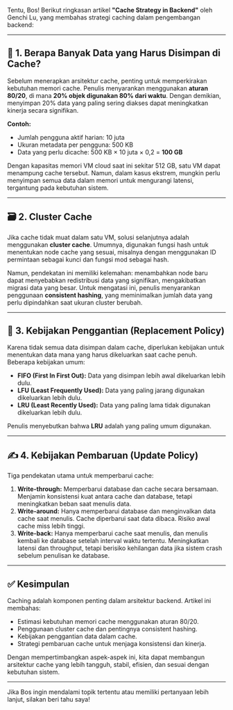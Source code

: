 Tentu, Bos! Berikut ringkasan artikel **"Cache Strategy in Backend"** oleh Genchi Lu, yang membahas strategi caching dalam pengembangan backend:

---

## 🧠 1. **Berapa Banyak Data yang Harus Disimpan di Cache?**

Sebelum menerapkan arsitektur cache, penting untuk memperkirakan kebutuhan memori cache. Penulis menyarankan menggunakan **aturan 80/20**, di mana **20% objek digunakan 80% dari waktu**. Dengan demikian, menyimpan 20% data yang paling sering diakses dapat meningkatkan kinerja secara signifikan.

**Contoh:**

* Jumlah pengguna aktif harian: 10 juta
* Ukuran metadata per pengguna: 500 KB
* Data yang perlu dicache: 500 KB × 10 juta × 0,2 = **100 GB**

Dengan kapasitas memori VM cloud saat ini sekitar 512 GB, satu VM dapat menampung cache tersebut. Namun, dalam kasus ekstrem, mungkin perlu menyimpan semua data dalam memori untuk mengurangi latensi, tergantung pada kebutuhan sistem.

---

## 🗃️ 2. **Cluster Cache**

Jika cache tidak muat dalam satu VM, solusi selanjutnya adalah menggunakan **cluster cache**. Umumnya, digunakan fungsi hash untuk menentukan node cache yang sesuai, misalnya dengan menggunakan ID permintaan sebagai kunci dan fungsi mod sebagai hash.

Namun, pendekatan ini memiliki kelemahan: menambahkan node baru dapat menyebabkan redistribusi data yang signifikan, mengakibatkan migrasi data yang besar. Untuk mengatasi ini, penulis menyarankan penggunaan **consistent hashing**, yang meminimalkan jumlah data yang perlu dipindahkan saat ukuran cluster berubah.

---

## 🔁 3. **Kebijakan Penggantian (Replacement Policy)**

Karena tidak semua data disimpan dalam cache, diperlukan kebijakan untuk menentukan data mana yang harus dikeluarkan saat cache penuh. Beberapa kebijakan umum:

* **FIFO (First In First Out):** Data yang disimpan lebih awal dikeluarkan lebih dulu.
* **LFU (Least Frequently Used):** Data yang paling jarang digunakan dikeluarkan lebih dulu.
* **LRU (Least Recently Used):** Data yang paling lama tidak digunakan dikeluarkan lebih dulu.

Penulis menyebutkan bahwa **LRU** adalah yang paling umum digunakan.

---

## ✍️ 4. **Kebijakan Pembaruan (Update Policy)**

Tiga pendekatan utama untuk memperbarui cache:

1. **Write-through:** Memperbarui database dan cache secara bersamaan. Menjamin konsistensi kuat antara cache dan database, tetapi meningkatkan beban saat menulis data.
2. **Write-around:** Hanya memperbarui database dan menginvalkan data cache saat menulis. Cache diperbarui saat data dibaca. Risiko awal cache miss lebih tinggi.
3. **Write-back:** Hanya memperbarui cache saat menulis, dan menulis kembali ke database setelah interval waktu tertentu. Meningkatkan latensi dan throughput, tetapi berisiko kehilangan data jika sistem crash sebelum penulisan ke database.

---

## ✅ Kesimpulan

Caching adalah komponen penting dalam arsitektur backend. Artikel ini membahas:

* Estimasi kebutuhan memori cache menggunakan aturan 80/20.
* Penggunaan cluster cache dan pentingnya consistent hashing.
* Kebijakan penggantian data dalam cache.
* Strategi pembaruan cache untuk menjaga konsistensi dan kinerja.

Dengan mempertimbangkan aspek-aspek ini, kita dapat membangun arsitektur cache yang lebih tangguh, stabil, efisien, dan sesuai dengan kebutuhan sistem.

---

Jika Bos ingin mendalami topik tertentu atau memiliki pertanyaan lebih lanjut, silakan beri tahu saya!
